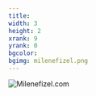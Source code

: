 ```yaml
---
title:
width: 3
height: 2
xrank: 9
yrank: 0
bgcolor:
bgimg: milenefizel.png
---
```


<img src="/img/milenefizel.png" alt="Milenefizel.com">
